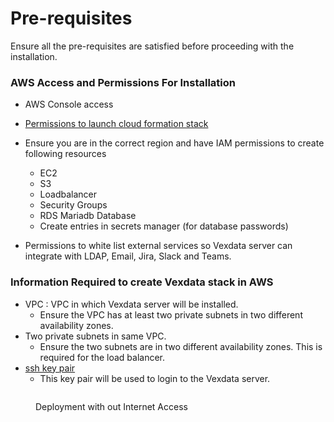 # Pre-requisites

Ensure all the pre-requisites are satisfied before proceeding with the installation.

### AWS Access and Permissions For Installation

* AWS Console access
* [Permissions to launch cloud formation stack](https://docs.aws.amazon.com/AWSCloudFormation/latest/UserGuide/cfn-using-console.html)
*   Ensure you are in the correct region and have IAM permissions to create following resources &#x20;

    * EC2
    * S3
    * Loadbalancer
    * Security Groups
    * RDS Mariadb Database
    * Create entries in secrets manager (for database passwords)


*   Permissions to white list external services so Vexdata server can integrate with LDAP, Email, Jira, Slack and Teams.



### **Information Required to create Vexdata stack in AWS**



* VPC  : VPC in which Vexdata server will be installed.
  * Ensure the VPC has at least two private subnets in two different availability zones.&#x20;
* Two private subnets in same VPC.&#x20;
  * Ensure the two subnets are in two different availability zones. This is required for the load balancer.&#x20;
* [ssh key pair ](https://docs.aws.amazon.com/AWSEC2/latest/UserGuide/ec2-key-pairs.html)
  * &#x20;This key pair will be used to login to the Vexdata server.





<figure><img src="../../../.gitbook/assets/Vexdata_without_internet_security_architecture_diagram.drawio.png" alt=""><figcaption><p>Deployment with out Internet Access</p></figcaption></figure>





